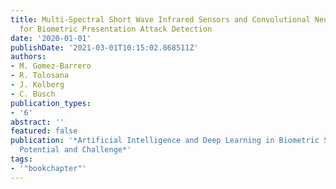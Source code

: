 ```yaml
---
title: Multi-Spectral Short Wave Infrared Sensors and Convolutional Neural Networks
  for Biometric Presentation Attack Detection
date: '2020-01-01'
publishDate: '2021-03-01T10:15:02.868511Z'
authors:
- M. Gomez-Barrero
- R. Tolosana
- J. Kolberg
- C. Busch
publication_types:
- '6'
abstract: ''
featured: false
publication: '*Artificial Intelligence and Deep Learning in Biometric Security: Trends,
  Potential and Challenge*'
tags:
- '"bookchapter"'
---
```


